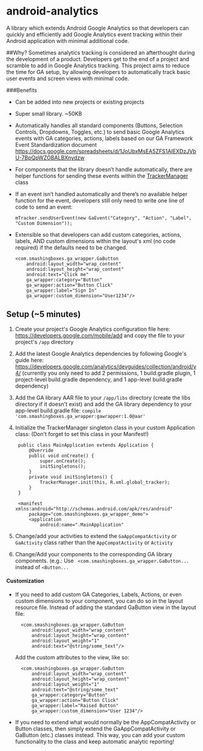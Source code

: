 # android-analytics
A library which extends Android Google Analytics so that developers can quickly and efficiently add Google Analytics event tracking within their Android application with minimal additional code.

##Why?
Sometimes analytics tracking is considered an afterthought during the development of a product. Developers get to the end of a project and scramble to add in Google Analytics tracking.
This project aims to reduce the time for GA setup, by allowing developers to automatically track basic user events and screen views with minimal code.

###Benefits
  - Can be added into new projects or existing projects
  - Super small library. ~50KB
  - Automatically handles all standard components (Buttons, Selection Controls, Dropdowns, Toggles, etc.) to send basic Google Analytics events with GA categories, actions, labels based on our GA Framework Event Standardization document https://docs.google.com/spreadsheets/d/1JoUbxMsEA5ZFS1AIEXDzJVbU-7BpQpWZOBALBXnydzw
  - For components that the library doesn’t handle automatically, there are helper functions for sending these events within the [TrackerManager](https://github.com/smashingboxes/android-analytics/blob/master/ga_wrapper/src/main/java/com/smashingboxes/ga_wrapper/TrackerManager.java) class
  - If an event isn’t handled automatically and there’s no available helper function for the event, developers still only need to write one line of code to send an event:

        mTracker.sendUserEvent(new GaEvent("Category", "Action", "Label", "Custom Dimension"));

  - Extensible so that developers can add custom categories, actions, labels, AND custom dimensions within the layout's xml (no code required) if the defaults need to be changed.

        <com.smashingboxes.ga_wrapper.GaButton
            android:layout_width="wrap_content"
            android:layout_height="wrap_content"
            android:text="Click me"
            ga_wrapper:category="Button"
            ga_wrapper:action="Button Click"
            ga_wrapper:label="Sign In"
            ga_wrapper:custom_dimension="User1234"/>


## Setup (~5 minutes)
1. Create your project's Google Analytics configuration file here: https://developers.google.com/mobile/add
   and copy the file to your project's `/app` directory

2. Add the latest Google Analytics dependencies by following Google's guide here: https://developers.google.com/analytics/devguides/collection/android/v4/ (currently you only need to add 2 permissions, 1 build.gradle plugin, 1 project-level build.gradle dependency, and 1 app-level build.gradle dependency)

3. Add the GA library AAR file to your `/app/libs` directory (create the libs directory if it doesn't exist) and add the GA library dependency to your app-level build.gradle file:
    `compile 'com.smashingboxes.ga_wrapper:gawrapper:1.0@aar'`

4. Initialize the TrackerManager singleton class in your custom Application class: (Don't forget to set this class in your Manifest!)

        public class MainApplication extends Application {
            @Override
            public void onCreate() {
                super.onCreate();
                initSingletons();
            }
            private void initSingletons() {
                TrackerManager.init(this, R.xml.global_tracker);
            }
        }

        <manifest xmlns:android="http://schemas.android.com/apk/res/android"
            package="com.smashingboxes.ga_wrapper_demo">
            <application
                android:name=".MainApplication"

5. Change/add your activities to extend the `GaAppCompatActivity` or `GaActivity` class rather than the `AppCompatActivity` or `Activity`

6. Change/Add your components to the corresponding GA library components. (e.g.:
Use ` <com.smashingboxes.ga_wrapper.GaButton...` instead of `<Button...`

#### Customization
- If you need to add custom GA Categories, Labels, Actions, or even custom dimensions to your component, you can do so in the layout resource file. Instead of adding the standard GaButton view in the layout file:

        <com.smashingboxes.ga_wrapper.GaButton
            android:layout_width="wrap_content"
            android:layout_height="wrap_content"
            android:layout_weight="1"
            android:text="@string/some_text"/>

  Add the custom attributes to the view, like so:

        <com.smashingboxes.ga_wrapper.GaButton
            android:layout_width="wrap_content"
            android:layout_height="wrap_content"
            android:layout_weight="1"
            android:text="@string/some_text"
            ga_wrapper:category="Button"
            ga_wrapper:action="Button Click"
            ga_wrapper:label="Raised Button"
            ga_wrapper:custom_dimension="User 1234"/>

- If you need to extend what would normally be the AppCompatActivity or Button classes, then simply extend the GaAppCompatActivity or GaButton (etc.) classes instead. This way, you can add your custom functionality to the class and keep automatic analytic reporting!
